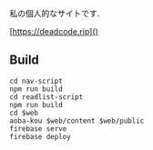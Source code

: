 私の個人的なサイトです.

[https://deadcode.rip]()


## Build

```
cd nav-script
npm run build
cd readlist-script
npm run build
cd $web
aoba-kou $web/content $web/public 
firebase serve
firebase deploy
```
